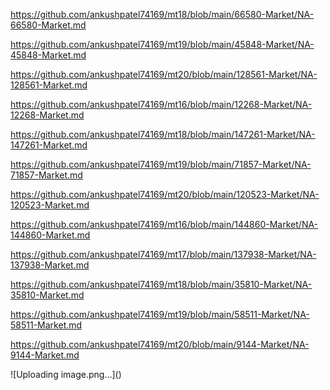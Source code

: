 <p><a href="https://github.com/ankushpatel74169/mt18/blob/main/66580-Market/NA-66580-Market.md">https://github.com/ankushpatel74169/mt18/blob/main/66580-Market/NA-66580-Market.md</a></p><p><a href="https://github.com/ankushpatel74169/mt19/blob/main/45848-Market/NA-45848-Market.md">https://github.com/ankushpatel74169/mt19/blob/main/45848-Market/NA-45848-Market.md</a></p><p><a href="https://github.com/ankushpatel74169/mt20/blob/main/128561-Market/NA-128561-Market.md">https://github.com/ankushpatel74169/mt20/blob/main/128561-Market/NA-128561-Market.md</a></p><p><a href="https://github.com/ankushpatel74169/mt16/blob/main/12268-Market/NA-12268-Market.md">https://github.com/ankushpatel74169/mt16/blob/main/12268-Market/NA-12268-Market.md</a></p><p><a href="https://github.com/ankushpatel74169/mt18/blob/main/147261-Market/NA-147261-Market.md">https://github.com/ankushpatel74169/mt18/blob/main/147261-Market/NA-147261-Market.md</a></p><p><a href="https://github.com/ankushpatel74169/mt19/blob/main/71857-Market/NA-71857-Market.md">https://github.com/ankushpatel74169/mt19/blob/main/71857-Market/NA-71857-Market.md</a></p><p><a href="https://github.com/ankushpatel74169/mt20/blob/main/120523-Market/NA-120523-Market.md">https://github.com/ankushpatel74169/mt20/blob/main/120523-Market/NA-120523-Market.md</a></p><p><a href="https://github.com/ankushpatel74169/mt16/blob/main/144860-Market/NA-144860-Market.md">https://github.com/ankushpatel74169/mt16/blob/main/144860-Market/NA-144860-Market.md</a></p><p><a href="https://github.com/ankushpatel74169/mt17/blob/main/137938-Market/NA-137938-Market.md">https://github.com/ankushpatel74169/mt17/blob/main/137938-Market/NA-137938-Market.md</a></p><p><a href="https://github.com/ankushpatel74169/mt18/blob/main/35810-Market/NA-35810-Market.md">https://github.com/ankushpatel74169/mt18/blob/main/35810-Market/NA-35810-Market.md</a></p><p><a href="https://github.com/ankushpatel74169/mt19/blob/main/58511-Market/NA-58511-Market.md">https://github.com/ankushpatel74169/mt19/blob/main/58511-Market/NA-58511-Market.md</a></p><p><a href="https://github.com/ankushpatel74169/mt20/blob/main/9144-Market/NA-9144-Market.md">https://github.com/ankushpatel74169/mt20/blob/main/9144-Market/NA-9144-Market.md</a></p>
![Uploading image.png…]()
